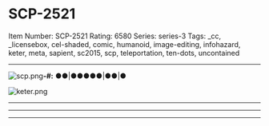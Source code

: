 # SCP-2521
Item Number: SCP-2521
Rating: 6580
Series: series-3
Tags: _cc, _licensebox, cel-shaded, comic, humanoid, image-editing, infohazard, keter, meta, sapient, sc2015, scp, teleportation, ten-dots, uncontained

---

![scp.png](https://scp-wiki.wdfiles.com/local--files/scp-2521/scp.png)**-#:** ●●|●●●●●|●●|●  
  
  
![keter.png](https://scp-wiki.wdfiles.com/local--files/scp-2521/keter.png)
* * *
* * *
* * *
  
  
  